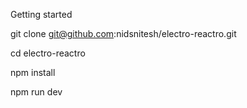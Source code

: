 Getting started

git clone git@github.com:nidsnitesh/electro-reactro.git

cd electro-reactro

npm install

npm run dev
